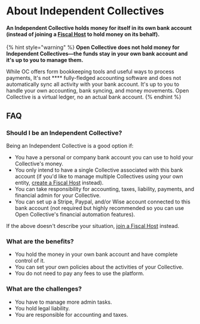 # About Independent Collectives

#### **An Independent Collective holds money for itself in its own bank account (instead of joining a** [**Fiscal Host**](../fiscal-hosts/fiscal-hosts.md) **to hold money on its behalf).**

{% hint style="warning" %}
**Open Collective does not hold money for Independent Collectives—the funds stay in your own bank account and it's up to you to manage them.**&#x20;

While OC offers form bookkeeping tools and useful ways to process payments, It's not **** fully-fledged accounting software and does not automatically sync all activity with your bank account. It's up to you to handle your own accounting, bank syncing, and money movements. Open Collective is a virtual ledger, no an actual bank account.
{% endhint %}

## FAQ

### Should I be an Independent Collective?

Being an Independent Collective is a good option if:

* You have a personal or company bank account you can use to hold your Collective's money.
* You only intend to have a single Collective associated with this bank account (if you'd like to manage multiple Collectives using your own entity, [create a Fiscal Host](../fiscal-hosts/create-a-fiscal-host.md) instead).
* You can take responsibility for accounting, taxes, liability, payments, and financial admin for your Collective.
* You can set up a Stripe, Paypal, and/or Wise account connected to this bank account (not required but highly recommended so you can use Open Collective's financial automation features).

If the above doesn't describe your situation, [join a Fiscal Host](../collectives/add-fiscal-host.md) instead.

### What are the benefits?

* You hold the money in your own bank account and have complete control of it.
* You can set your own policies about the activities of your Collective.
* You do not need to pay any fees to use the platform.

### What are the challenges?

* You have to manage more admin tasks.
* You hold legal liability.
* You are responsible for accounting and taxes.



